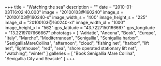 +++
title = "Watching the sea"
description = ""
date = "2010-01-03T16:02:40.000"
image = "20100103@160240"
image_s = "20100103@160240-s"
image_width_s = "400"
image_height_s = "225"
image_xl = "20100103@160240-xl"
image_width_xl = "1000"
image_height_xl = "562"
gps_latitude = "43.7227150166667"
gps_longitude = "13.2219707666667"
phototags = [ "Adriatic", "Ancona", "Book", "Europe", "Italy", "Marche", "Mediterranean", "Senigallia", "Senigallia harbor", "SenigalliaMareCollina", "afternoon", "cloud", "fishing net", "harbor", "lift net", "lighthouse", "red", "sea", "shore operated stationary lift net", "watching", "winter" ]
galleries = [ "Book Senigallia Mare Collina", "Senigallia City and Seaside" ]
+++
